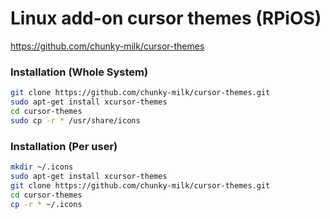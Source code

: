 # Linux add-on cursor themes (RPiOS)
https://github.com/chunky-milk/cursor-themes


### Installation (Whole System)
```bash
git clone https://github.com/chunky-milk/cursor-themes.git
sudo apt-get install xcursor-themes
cd cursor-themes
sudo cp -r * /usr/share/icons
```

### Installation (Per user)
```bash
mkdir ~/.icons
sudo apt-get install xcursor-themes
git clone https://github.com/chunky-milk/cursor-themes.git
cd cursor-themes
cp -r * ~/.icons
```
